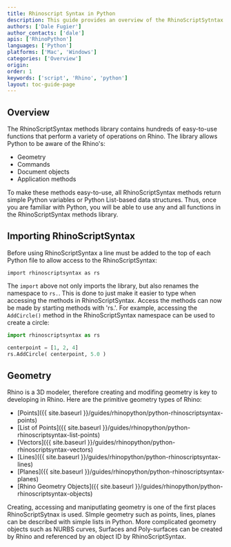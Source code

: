 ```yaml
---
title: Rhinoscript Syntax in Python
description: This guide provides an overview of the RhinoScriptSytntax in Python.
authors: ['Dale Fugier']
author_contacts: ['dale']
apis: ['RhinoPython']
languages: ['Python']
platforms: ['Mac', 'Windows']
categories: ['Overview']
origin:
order: 1
keywords: ['script', 'Rhino', 'python']
layout: toc-guide-page
---
```


## Overview

The RhinoScriptSyntax methods library contains hundreds of easy-to-use functions that perform a variety of operations on Rhino.  The library allows Python to be aware of the Rhino's:

* Geometry
* Commands
* Document objects
* Application methods

To make these methods easy-to-use, all RhinoScriptSyntax methods return simple Python variables or Python List-based data structures. Thus, once you are familiar with Python, you will be able to use any and all functions in the RhinoScriptSyntax methods library.

## Importing RhinoScriptSyntax

Before using RhinoScriptSyntax a line must be added to the top of each Python file to allow access to the RhinoScriptSyntax:

```pyhon
import rhinoscriptsyntax as rs
```

The `import` above not only imports the library, but also renames the namespace to `rs.`.  This is done to just make it easier to type when accessing the methods in RhinoScriptSyntax.  Access the methods can now be made by starting methods with 'rs.'.  For example, accessing the `AddCircle()` method in the RhinoScriptSyntax namespace can be used to create a circle:

```python
import rhinoscriptsyntax as rs

centerpoint = [1, 2, 4]
rs.AddCircle( centerpoint, 5.0 )
```

## Geometry

Rhino is a 3D modeler, therefore creating and modifing geometry is key to developing in Rhino.  Here are the primitive geometry types of Rhino:

- [Points]({{ site.baseurl }}/guides/rhinopython/python-rhinoscriptsyntax-points)
- [List of Points]({{ site.baseurl }}/guides/rhinopython/python-rhinoscriptsyntax-list-points)
- [Vectors]({{ site.baseurl }}/guides/rhinopython/python-rhinoscriptsyntax-vectors)
- [Lines]({{ site.baseurl }}/guides/rhinopython/python-rhinoscriptsyntax-lines)
- [Planes]({{ site.baseurl }}/guides/rhinopython/python-rhinoscriptsyntax-planes)
- [Rhino Geometry Objects]({{ site.baseurl }}/guides/rhinopython/python-rhinoscriptsyntax-objects)

Creating, accessing and maniputlating geometry is one of the first places RhinoScriptSytnax is used.  SImple geometry such as points, lines, planes can be described with simple lists in Python.  More complicated geometry objects such as NURBS curves, Surfaces and Poly-surfaces can be created by Rhino and referenced by an object ID by RhinoScriptSyntax.
